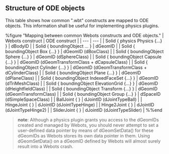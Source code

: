 ## Structure of ODE objects

This table shows how common ".wbt" constructs are mapped to ODE objects. This
information shall be useful for implementing physics plugins.

%figure "Mapping between common Webots constructs and ODE objects."
| Webots construct | ODE construct |
| --- | --- |
| Solid { physics Physics {...} } | dBodyID |
| Solid { boundingObject ... } | dGeomID |
| Solid { boundingObject Box {...} } | dGeomID (dBoxClass) |
| Solid { boundingObject Sphere {...} } | dGeomID (dSphereClass) |
| Solid { boundingObject Capsule {...} } | dGeomID (dGeomTransformClass + dCapsuleClass) |
| Solid { boundingObject Cylinder {...} } | dGeomID (dGeomTransformClass + dCylinderClass) |
| Solid { boundingObject Plane {...} } | dGeomID (dPlaneClass) |
| Solid { boundingObject IndexedFaceSet {...} } | dGeomID (dTriMeshClass) |
| Solid { boundingObject ElevationGrid {...} } | dGeomID (dHeightfieldClass) |
| Solid { boundingObject Transform {...} } | dGeomID (dGeomTransformClass) |
| Solid { boundingObject Group {...} } | dSpaceID (dSimpleSpaceClass) |
| BallJoint { } | dJointID (dJointTypeBall) |
| HingeJoint { } | dJointID (dJointTypeHinge) |
| Hinge2Joint { } | dJointID (dJointTypeHinge2) |
| SliderJoint { } | dJointID (dJointTypeSlider) |
%%end

> **note**: Although a physics plugin grants you access to the dGeomIDs created and managed
by Webots, you should never attempt to set a user-defined data pointer by means
of dGeomSetData() for these dGeomIDs as Webots stores its own data pointer in
them. Using dGeomSetData() on a dGeomID defined by Webots will almost surely
result into a Webots crash.

